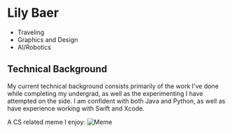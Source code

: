 # Lily Baer
 * Traveling
 * Graphics and Design
 * AI/Robotics
## Technical Background
My current technical background consists primarily of the work I've done while completing my undergrad, as well as the experimenting I have attempted on the side. I am confident with both Java and Python, as well as have experience working with Swift and Xcode.

A CS related meme I enjoy:
![Meme](https://he-s3.s3.amazonaws.com/media/uploads/73767ac3-333f-476e-bfdb-883b564b5b47.jpg)
